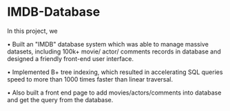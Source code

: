 # IMDB-Database
In this project, we

•	Built an "IMDB" database system which was able to manage massive datasets, including 100k+ movie/ actor/ comments records in database and designed a friendly front-end user interface.

•	Implemented B+ tree indexing, which resulted in accelerating SQL queries speed to more than 1000 times faster than linear traversal. 

• Also built a front end page to add movies/actors/comments into database and get the query from the database.
